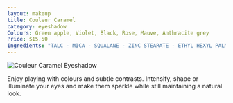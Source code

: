 ```yaml
---
layout: makeup
title: Couleur Caramel
category: eyeshadow
Colours: Green apple, Violet, Black, Rose, Mauve, Anthracite grey
Price: $15.50
Ingredients: "TALC - MICA - SQUALANE - ZINC STEARATE - ETHYL HEXYL PALMITATE - VITIS VINIFERA (GRAPE) SEED OIL ORG - BUTYROSPERMUM PARKII (SHEA BUTTER) FRUIT ORG - ASPARAGOPSIS ARMATA EXTRACT - OLEIC/LINOLEIC/LINOLENIC POLYGLYCERIDES - GLYCINE SOJA (SOYBEAN) OIL ORG - TOCOPHEROL - SILICA [+/- MAY CONTAIN: CI 77891(Titanium oxyde) - CI 77491(Red iron oxide)- CI 77492(Yellow iron oxide) - CI 77499(Black iron oxide) - CI 75470(Carmine) - CI 77007(Ultramarine) - CI 77510(Ferric ferrocyanide) - - CI 77288(Chromium oxide green) Ci 77289(Chromium hydroxide green) ORG ingredient from organic agriculture}"
---
```


<img src="{{site.baseurl}}/images/couleurcaramel.jpg" alt="Couleur Caramel Eyeshadow">

Enjoy playing with colours and subtle contrasts. Intensify, shape or illuminate your eyes and make them sparkle while still maintaining a natural look.